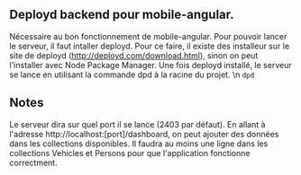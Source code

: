 ## Deployd backend pour mobile-angular.

Nécessaire au bon fonctionnement de mobile-angular.
Pour pouvoir lancer le serveur, il faut intaller deployd. Pour ce faire, il existe des installeur sur le site de deployd (http://deployd.com/download.html), sinon on peut l'installer avec Node Package Manager.
Une fois deployd installé, le serveur se lance en utilisant la commande dpd à la racine du projet. \n
`dpd`

## Notes

Le serveur dira sur quel port il se lance (2403 par défaut). En allant à l'adresse http://localhost:[port]/dashboard, on peut ajouter des données dans les collections disponibles. Il faudra au moins une ligne dans les collections Vehicles et Persons pour que l'application fonctionne correctment.
